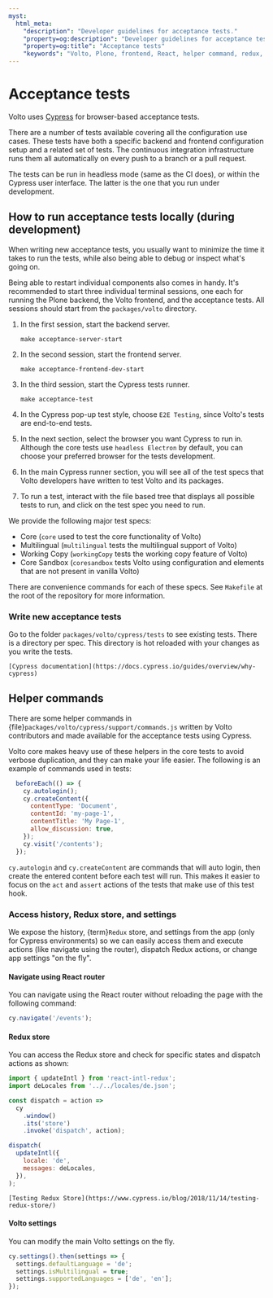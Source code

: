 ```yaml
---
myst:
  html_meta:
    "description": "Developer guidelines for acceptance tests."
    "property=og:description": "Developer guidelines for acceptance tests."
    "property=og:title": "Acceptance tests"
    "keywords": "Volto, Plone, frontend, React, helper command, redux, acceptance, tests, Cypress"
---
```


# Acceptance tests

Volto uses [Cypress](https://www.cypress.io/) for browser-based acceptance tests.

There are a number of tests available covering all the configuration use cases.
These tests have both a specific backend and frontend configuration setup and a related set of tests.
The continuous integration infrastructure runs them all automatically on every push to a branch or a pull request.

The tests can be run in headless mode (same as the CI does), or within the Cypress user interface.
The latter is the one that you run under development.


## How to run acceptance tests locally (during development)

When writing new acceptance tests, you usually want to minimize the time it takes to run the tests, while also being able to debug or inspect what's going on.

Being able to restart individual components also comes in handy.
It's recommended to start three individual terminal sessions, one each for running the Plone backend, the Volto frontend, and the acceptance tests.
All sessions should start from the `packages/volto` directory.

1.  In the first session, start the backend server.

    ```shell
    make acceptance-server-start
    ```

1.  In the second session, start the frontend server.

    ```shell
    make acceptance-frontend-dev-start
    ```

1.  In the third session, start the Cypress tests runner.

    ```shell
    make acceptance-test
    ```

1.  In the Cypress pop-up test style, choose `E2E Testing`, since Volto's tests are end-to-end tests.

1.  In the next section, select the browser you want Cypress to run in.
    Although the core tests use `headless Electron` by default, you can choose your preferred browser for the tests development.

1.  In the main Cypress runner section, you will see all of the test specs that Volto developers have written to test Volto and its packages.

1.  To run a test, interact with the file based tree that displays all possible tests to run, and click on the test spec you need to run.

We provide the following major test specs:

-   Core (`core` used to test the core functionality of Volto)
-   Multilingual (`multilingual` tests the multilingual support of Volto)
-   Working Copy (`workingCopy` tests the working copy feature of Volto)
-   Core Sandbox (`coresandbox` tests Volto using configuration and elements that are not present in vanilla Volto)

There are convenience commands for each of these specs.
See `Makefile` at the root of the repository for more information.


### Write new acceptance tests

Go to the folder `packages/volto/cypress/tests` to see existing tests.
There is a directory per spec.
This directory is hot reloaded with your changes as you write the tests.

```{seealso}
[Cypress documentation](https://docs.cypress.io/guides/overview/why-cypress)
```


## Helper commands

There are some helper commands in {file}`packages/volto/cypress/support/commands.js` written by Volto contributors and made available for the acceptance tests using Cypress.

Volto core makes heavy use of these helpers in the core tests to avoid verbose duplication, and they can make your life easier.
The following is an example of commands used in tests:

```js
  beforeEach(() => {
    cy.autologin();
    cy.createContent({
      contentType: 'Document',
      contentId: 'my-page-1',
      contentTitle: 'My Page-1',
      allow_discussion: true,
    });
    cy.visit('/contents');
  });
```

`cy.autologin` and `cy.createContent` are commands that will auto login, then create the entered content before each test will run.
This makes it easier to focus on the `act` and `assert` actions of the tests that make use of this test hook.


### Access history, Redux store, and settings

We expose the history, {term}`Redux` store, and settings from the app (only for Cypress environments) so we can easily access them and execute actions (like navigate using the router), dispatch Redux actions, or change app settings "on the fly".


#### Navigate using React router

You can navigate using the React router without reloading the page with the following command:

```js
cy.navigate('/events');
```


#### Redux store

You can access the Redux store and check for specific states and dispatch actions as shown:

```js
import { updateIntl } from 'react-intl-redux';
import deLocales from '../../locales/de.json';

const dispatch = action =>
  cy
    .window()
    .its('store')
    .invoke('dispatch', action);

dispatch(
  updateIntl({
    locale: 'de',
    messages: deLocales,
  }),
);
```

```{seealso}
[Testing Redux Store](https://www.cypress.io/blog/2018/11/14/testing-redux-store/)
```


#### Volto settings

You can modify the main Volto settings on the fly.

```js
cy.settings().then(settings => {
  settings.defaultLanguage = 'de';
  settings.isMultilingual = true;
  settings.supportedLanguages = ['de', 'en'];
});
```
